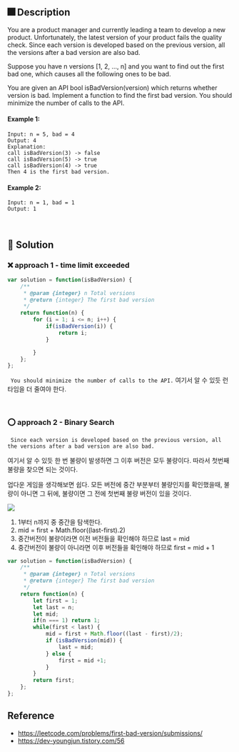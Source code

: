 ## 🎆 Description

You are a product manager and currently leading a team to develop a new product. Unfortunately, the latest version of your product fails the quality check. Since each version is developed based on the previous version, all the versions after a bad version are also bad.

Suppose you have n versions [1, 2, ..., n] and you want to find out the first bad one, which causes all the following ones to be bad.

You are given an API bool isBadVersion(version) which returns whether version is bad. Implement a function to find the first bad version. You should minimize the number of calls to the API.

 

#### Example 1:
```
Input: n = 5, bad = 4
Output: 4
Explanation:
call isBadVersion(3) -> false
call isBadVersion(5) -> true
call isBadVersion(4) -> true
Then 4 is the first bad version.
```
#### Example 2:
```
Input: n = 1, bad = 1
Output: 1
```

<br>

## 🎇 Solution
### ❌ approach 1 - time limit exceeded
```js
var solution = function(isBadVersion) {
    /**
     * @param {integer} n Total versions
     * @return {integer} The first bad version
     */
    return function(n) {
        for (i = 1; i <= n; i++) {
            if(isBadVersion(i)) {
                return i;
            }

        }
    };
};
```
` You should minimize the number of calls to the API.`
여기서 알 수 있듯 런타임을 더 줄여야 한다.

<br>

### ⭕ approach 2 - Binary Search

` Since each version is developed based on the previous version, all the versions after a bad version are also bad.`

여기서 알 수 있듯 한 번 불량이 발생하면 그 이후 버전은 모두 불량이다. 따라서 첫번째 불량을 찾으면 되는 것이다.

업다운 게임을 생각해보면 쉽다.
모든 버전에 중간 부분부터 불량인지를 확인했을때, 불량이 아니면 그 뒤에, 불량이면 그 전에 첫번째 불량 버전이 있을 것이다. 

![](https://images.velog.io/images/gygy/post/3ccda6cb-4591-4a84-b44f-12d16fae46c4/KakaoTalk_20211025_091736609.jpg)

1. 1부터 n까지 중 중간을 탐색한다.
2. mid = first + Math.floor((last-first).2)
3. 중간버전이 불량이라면 이전 버전들을 확인해야 하므로 last = mid
4. 중간버전이 불량이 아니라면 이후 버전들을 확인해야 하므로 first = mid + 1


```js
var solution = function(isBadVersion) {
    /**
     * @param {integer} n Total versions
     * @return {integer} The first bad version
     */
    return function(n) {
        let first = 1;
        let last = n;
        let mid;
        if(n === 1) return 1;
        while(first < last) {
            mid = first + Math.floor((last - first)/2);
            if (isBadVersion(mid)) {
                last = mid;
            } else {
                first = mid +1;
            }
        }
        return first;
    };
};
```

## Reference
- https://leetcode.com/problems/first-bad-version/submissions/
- https://dev-youngjun.tistory.com/56